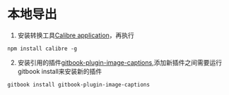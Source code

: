 # 本地导出

1. 安装转换工具[Calibre application](https://calibre-ebook.com/download)，再执行

  ```
  npm install calibre -g
  ```
2. 安装引用的插件[gitbook-plugin-image-captions](https://plugins.gitbook.com/plugin/image-captions),添加新插件之间需要运行gitbook install来安装新的插件

  ```
  gitbook install gitbook-plugin-image-captions
  ```




